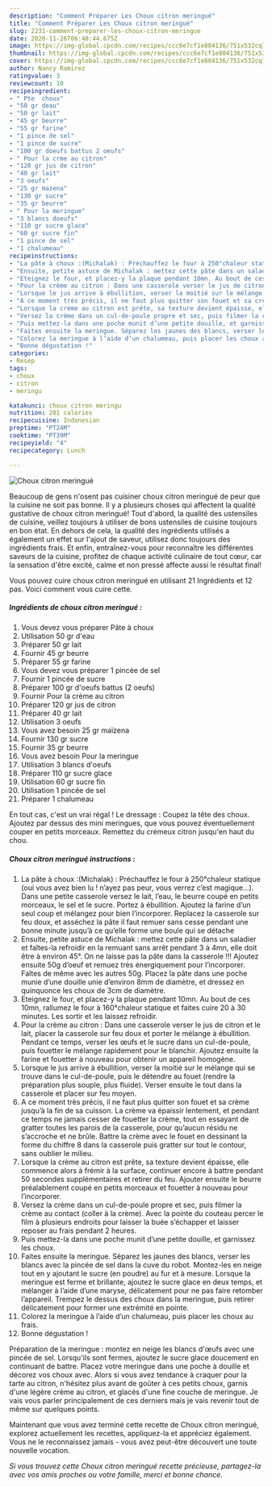 ```yaml
---
description: "Comment Préparer Les Choux citron meringué"
title: "Comment Préparer Les Choux citron meringué"
slug: 2231-comment-preparer-les-choux-citron-meringue
date: 2020-11-26T06:48:44.675Z
image: https://img-global.cpcdn.com/recipes/ccc6e7cf1e804136/751x532cq70/choux-citron-meringue-photo-principale-de-la-recette.jpg
thumbnail: https://img-global.cpcdn.com/recipes/ccc6e7cf1e804136/751x532cq70/choux-citron-meringue-photo-principale-de-la-recette.jpg
cover: https://img-global.cpcdn.com/recipes/ccc6e7cf1e804136/751x532cq70/choux-citron-meringue-photo-principale-de-la-recette.jpg
author: Nancy Ramirez
ratingvalue: 3
reviewcount: 10
recipeingredient:
- " Pte  choux"
- "50 gr deau"
- "50 gr lait"
- "45 gr beurre"
- "55 gr farine"
- "1 pince de sel"
- "1 pince de sucre"
- "100 gr doeufs battus 2 oeufs"
- " Pour la crme au citron"
- "120 gr jus de citron"
- "40 gr lait"
- "3 oeufs"
- "25 gr mazena"
- "130 gr sucre"
- "35 gr beurre"
- " Pour la meringue"
- "3 blancs doeufs"
- "110 gr sucre glace"
- "60 gr sucre fin"
- "1 pince de sel"
- "1 chalumeau"
recipeinstructions:
- "La pâte à choux :(Michalak) : Préchauffez le four à 250°chaleur statique (oui vous avez bien lu ! n’ayez pas peur, vous verrez c’est magique…). Dans une petite casserole versez le lait, l’eau, le beurre coupé en petits morceaux, le sel et le sucre. Portez à ébullition. Ajoutez la farine d’un seul coup et mélangez pour bien l’incorporer. Replacez la casserole sur feu doux, et asséchez la pâte il faut remuer sans cesse pendant une bonne minute jusqu’à ce qu’elle forme une boule qui se détache"
- "Ensuite, petite astuce de Michalak : mettez cette pâte dans un saladier et faîtes-la refroidir en la remuant sans arrêt pendant 3 à 4mn, elle doit être à environ 45°. On ne laisse pas la pâte dans la casserole !!! Ajoutez ensuite 50g d’oeuf et remuez très énergiquement pour l’incorporer. Faîtes de même avec les autres 50g. Placez la pâte dans une poche munie d’une douille unie d’environ 8mm de diamètre, et dressez en quinquonce les choux de 3cm de diamètre."
- "Eteignez le four, et placez-y la plaque pendant 10mn. Au bout de ces 10mn, rallumez le four à 160°chaleur statique et faites cuire 20 à 30 minutes. Les sortir et les laissez refroidir."
- "Pour la crème au citron : Dans une casserole verser le jus de citron et le lait, placer la casserole sur feu doux et porter le mélange à ébullition. Pendant ce temps, verser les œufs et le sucre dans un cul-de-poule, puis fouetter le mélange rapidement pour le blanchir. Ajoutez ensuite la farine et fouetter à nouveau pour obtenir un appareil homogène."
- "Lorsque le jus arrive à ébullition, verser la moitié sur le mélange qui se trouve dans le cul-de-poule, puis le détendre au fouet (rendre la préparation plus souple, plus fluide). Verser ensuite le tout dans la casserole et placer sur feu moyen."
- "A ce moment très précis, il ne faut plus quitter son fouet et sa crème jusqu’à la fin de sa cuisson. La crème va épaissir lentement, et pendant ce temps ne jamais cesser de fouetter la crème, tout en essayant de gratter toutes les parois de la casserole, pour qu’aucun résidu ne s’accroche et ne brûle. Battre la crème avec le fouet en dessinant la forme du chiffre 8 dans la casserole puis gratter sur tout le contour, sans oublier le milieu."
- "Lorsque la crème au citron est prête, sa texture devient épaisse, elle commence alors à frémir à la surface, continuer encore à battre pendant 50 secondes supplémentaires et retirer du feu. Ajouter ensuite le beurre préalablement coupé en petits morceaux et fouetter à nouveau pour l’incorporer."
- "Versez la crème dans un cul-de-poule propre et sec, puis filmer la crème au contact (coller à la crème). Avec la pointe du couteau percer le film à plusieurs endroits pour laisser la buée s’échapper et laisser reposer au frais pendant 2 heures."
- "Puis mettez-la dans une poche munit d’une petite douille, et garnissez les choux."
- "Faites ensuite la meringue. Séparez les jaunes des blancs, verser les blancs avec la pincée de sel dans la cuve du robot. Montez-les en neige tout en y ajoutant le sucre (en poudre) au fur et à mesure. Lorsque la meringue est ferme et brillante, ajoutez le sucre glace en deux temps, et mélanger à l’aide d’une maryse, délicatement pour ne pas faire retomber l’appareil. Trempez le dessus des choux dans la meringue, puis retirer délicatement pour former une extrémité en pointe."
- "Colorez la meringue à l’aide d’un chalumeau, puis placer les choux au frais."
- "Bonne dégustation !"
categories:
- Resep
tags:
- choux
- citron
- meringu

katakunci: choux citron meringu 
nutrition: 201 calories
recipecuisine: Indonesian
preptime: "PT24M"
cooktime: "PT39M"
recipeyield: "4"
recipecategory: Lunch

---
```



![Choux citron meringué](https://img-global.cpcdn.com/recipes/ccc6e7cf1e804136/751x532cq70/choux-citron-meringue-photo-principale-de-la-recette.jpg)

Beaucoup de gens n'osent pas cuisiner choux citron meringué de peur que la cuisine ne soit pas bonne. Il y a plusieurs choses qui affectent la qualité gustative de choux citron meringué! Tout d'abord, la qualité des ustensiles de cuisine, veillez toujours à utiliser de bons ustensiles de cuisine toujours en bon état. En dehors de cela, la qualité des ingrédients utilisés a également un effet sur l'ajout de saveur, utilisez donc toujours des ingrédients frais. Et enfin, entraînez-vous pour reconnaître les différentes saveurs de la cuisine, profitez de chaque activité culinaire de tout cœur, car la sensation d'être excité, calme et non pressé affecte aussi le résultat final!

<!--inarticleads1-->

Vous pouvez cuire choux citron meringué en utilisant 21 Ingrédients et 12 pas. Voici comment vous cuire cette.

##### Ingrédients de choux citron meringué :

1. Vous devez vous préparer  Pâte à choux
1. Utilisation 50 gr d&#39;eau
1. Préparer 50 gr lait
1. Fournir 45 gr beurre
1. Préparer 55 gr farine
1. Vous devez vous préparer 1 pincée de sel
1. Fournir 1 pincée de sucre
1. Préparer 100 gr d&#39;oeufs battus (2 oeufs)
1. Fournir  Pour la crème au citron
1. Préparer 120 gr jus de citron
1. Préparer 40 gr lait
1. Utilisation 3 oeufs
1. Vous avez besoin 25 gr maïzena
1. Fournir 130 gr sucre
1. Fournir 35 gr beurre
1. Vous avez besoin  Pour la meringue
1. Utilisation 3 blancs d&#39;oeufs
1. Préparer 110 gr sucre glace
1. Utilisation 60 gr sucre fin
1. Utilisation 1 pincée de sel
1. Préparer 1 chalumeau


En tout cas, c&#39;est un vrai régal ! Le dressage : Coupez la tête des choux. Ajoutez par dessus des mini meringues, que vous pouvez éventuellement couper en petits morceaux. Remettez du crémeux citron jusqu&#39;en haut du chou. 

<!--inarticleads2-->

##### Choux citron meringué instructions :

1. La pâte à choux :(Michalak) : Préchauffez le four à 250°chaleur statique (oui vous avez bien lu ! n’ayez pas peur, vous verrez c’est magique…). Dans une petite casserole versez le lait, l’eau, le beurre coupé en petits morceaux, le sel et le sucre. Portez à ébullition. Ajoutez la farine d’un seul coup et mélangez pour bien l’incorporer. Replacez la casserole sur feu doux, et asséchez la pâte il faut remuer sans cesse pendant une bonne minute jusqu’à ce qu’elle forme une boule qui se détache
1. Ensuite, petite astuce de Michalak : mettez cette pâte dans un saladier et faîtes-la refroidir en la remuant sans arrêt pendant 3 à 4mn, elle doit être à environ 45°. On ne laisse pas la pâte dans la casserole !!! Ajoutez ensuite 50g d’oeuf et remuez très énergiquement pour l’incorporer. Faîtes de même avec les autres 50g. Placez la pâte dans une poche munie d’une douille unie d’environ 8mm de diamètre, et dressez en quinquonce les choux de 3cm de diamètre.
1. Eteignez le four, et placez-y la plaque pendant 10mn. Au bout de ces 10mn, rallumez le four à 160°chaleur statique et faites cuire 20 à 30 minutes. Les sortir et les laissez refroidir.
1. Pour la crème au citron : Dans une casserole verser le jus de citron et le lait, placer la casserole sur feu doux et porter le mélange à ébullition. Pendant ce temps, verser les œufs et le sucre dans un cul-de-poule, puis fouetter le mélange rapidement pour le blanchir. Ajoutez ensuite la farine et fouetter à nouveau pour obtenir un appareil homogène.
1. Lorsque le jus arrive à ébullition, verser la moitié sur le mélange qui se trouve dans le cul-de-poule, puis le détendre au fouet (rendre la préparation plus souple, plus fluide). Verser ensuite le tout dans la casserole et placer sur feu moyen.
1. A ce moment très précis, il ne faut plus quitter son fouet et sa crème jusqu’à la fin de sa cuisson. La crème va épaissir lentement, et pendant ce temps ne jamais cesser de fouetter la crème, tout en essayant de gratter toutes les parois de la casserole, pour qu’aucun résidu ne s’accroche et ne brûle. Battre la crème avec le fouet en dessinant la forme du chiffre 8 dans la casserole puis gratter sur tout le contour, sans oublier le milieu.
1. Lorsque la crème au citron est prête, sa texture devient épaisse, elle commence alors à frémir à la surface, continuer encore à battre pendant 50 secondes supplémentaires et retirer du feu. Ajouter ensuite le beurre préalablement coupé en petits morceaux et fouetter à nouveau pour l’incorporer.
1. Versez la crème dans un cul-de-poule propre et sec, puis filmer la crème au contact (coller à la crème). Avec la pointe du couteau percer le film à plusieurs endroits pour laisser la buée s’échapper et laisser reposer au frais pendant 2 heures.
1. Puis mettez-la dans une poche munit d’une petite douille, et garnissez les choux.
1. Faites ensuite la meringue. Séparez les jaunes des blancs, verser les blancs avec la pincée de sel dans la cuve du robot. Montez-les en neige tout en y ajoutant le sucre (en poudre) au fur et à mesure. Lorsque la meringue est ferme et brillante, ajoutez le sucre glace en deux temps, et mélanger à l’aide d’une maryse, délicatement pour ne pas faire retomber l’appareil. Trempez le dessus des choux dans la meringue, puis retirer délicatement pour former une extrémité en pointe.
1. Colorez la meringue à l’aide d’un chalumeau, puis placer les choux au frais.
1. Bonne dégustation !


Préparation de la meringue : montez en neige les blancs d&#39;œufs avec une pincée de sel. Lorsqu&#39;ils sont fermes, ajoutez le sucre glace doucement en continuant de battre. Placez votre meringue dans une poche à douille et décorez vos choux avec. Alors si vous avez tendance à craquer pour la tarte au citron, n&#39;hésitez plus avant de goûter à ces petits choux, garnis d&#39;une légère crème au citron, et glacés d&#39;une fine couche de meringue. Je vais vous parler principalement de ces derniers mais je vais revenir tout de même sur quelques points. 

<!--inarticleads1-->

<p>
Maintenant que vous avez terminé cette recette de Choux citron meringué, explorez actuellement les recettes, appliquez-la et appréciez également. Vous ne le reconnaissez jamais - vous avez peut-être découvert une toute nouvelle vocation.
</p>

<p>
<i>Si vous trouvez cette Choux citron meringué recette précieuse, partagez-la avec vos amis proches ou votre famille, merci et bonne chance.</i>
</p>
